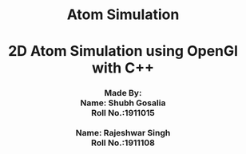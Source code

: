 <h1 align="center">Atom Simulation</h1>
<h1 align="center">2D Atom Simulation using OpenGl with C++</h1>
<h3 align="center">
  Made By:
  <br>
  Name: Shubh Gosalia
  <br>
  Roll No.:1911015
  <br>
  <br>
  Name: Rajeshwar Singh
  <br>
  Roll No.:1911108
</h3>

